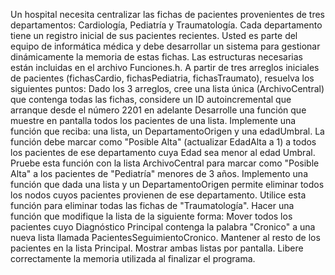 Un hospital necesita centralizar las fichas de pacientes provenientes de tres departamentos: Cardiología, Pediatría y Traumatología. Cada departamento tiene un registro inicial de sus pacientes recientes. Usted es parte del equipo de informática médica y debe desarrollar un sistema para gestionar dinámicamente la memoria de estas fichas. Las estructuras necesarias están incluidas en el archivo Funciones.h.
A partir de tres arreglos iniciales de pacientes (fichasCardio, fichasPediatria, fichasTraumato), resuelva los siguientes puntos:
Dado los 3 arreglos, cree una lista única (ArchivoCentral) que contenga todas las fichas, considere un ID autoincremental que arranque desde el número 2201 en adelante
Desarrolle una función que muestre en pantalla todos los pacientes de una lista.
Implemente una función que reciba: una lista, un DepartamentoOrigen y una edadUmbral. La función debe marcar como "Posible Alta" (actualizar EdadAlta a 1) a todos los pacientes de ese departamento cuya Edad sea menor al edad Umbral. Pruebe esta función con la lista ArchivoCentral para marcar como "Posible Alta" a los pacientes de "Pediatría" menores de 3 años.
Implemento una función que dada una lista y un DepartamentoOrigen permite eliminar todos los nodos cuyos pacientes provienen de ese departamento. Utilice esta función para eliminar todas las fichas de "Traumatología".
Hacer una función que modifique la lista de la siguiente forma: Mover todos los pacientes cuyo Diagnóstico Principal contenga la palabra "Cronico" a una nueva lista llamada PacientesSeguimientoCronico. Mantener al resto de los pacientes en la lista Principal. Mostrar ambas listas por pantalla.
Libere correctamente la memoria utilizada al finalizar el programa.

